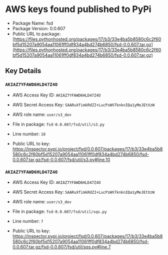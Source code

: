 # AWS keys found published to PyPi

* Package Name: fsd
* Package Version: 0.0.607
* Public URL to package: [https://files.pythonhosted.org/packages/17/b3/33e4ba5b8580c6c2f60bf5d15207a9054aa11061ff0df834a4bd274b6850/fsd-0.0.607.tar.gz](https://files.pythonhosted.org/packages/17/b3/33e4ba5b8580c6c2f60bf5d15207a9054aa11061ff0df834a4bd274b6850/fsd-0.0.607.tar.gz)

## Key Details

### `AKIAZ7YFAWD6HLD47Z4O`

* AWS Access Key ID: `AKIAZ7YFAWD6HLD47Z4O`
* AWS Secret Access Key: `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` 
* AWS role name: `user/s3_dev`
* File in package: `fsd-0.0.607/fsd/util/s3.py`
* Line number: `10`

* Public URL to key: https://inspector.pypi.io/project/fsd/0.0.607/packages/17/b3/33e4ba5b8580c6c2f60bf5d15207a9054aa11061ff0df834a4bd274b6850/fsd-0.0.607.tar.gz/fsd-0.0.607/fsd/util/s3.py#line.10



### `AKIAZ7YFAWD6HLD47Z4O`

* AWS Access Key ID: `AKIAZ7YFAWD6HLD47Z4O`
* AWS Secret Access Key: `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` 
* AWS role name: `user/s3_dev`
* File in package: `fsd-0.0.607/fsd/util/sqs.py`
* Line number: `7`

* Public URL to key: https://inspector.pypi.io/project/fsd/0.0.607/packages/17/b3/33e4ba5b8580c6c2f60bf5d15207a9054aa11061ff0df834a4bd274b6850/fsd-0.0.607.tar.gz/fsd-0.0.607/fsd/util/sqs.py#line.7


